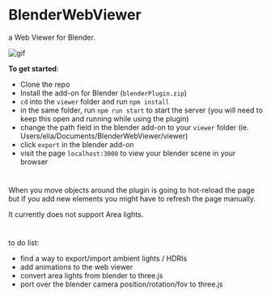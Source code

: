 # BlenderWebViewer
a Web Viewer for Blender.

![gif](https://user-images.githubusercontent.com/32492427/164890848-e6bf831d-06f8-4cba-80df-8cd4e3b32492.gif)

**To get started**:
- Clone the repo
- Install the add-on for Blender (`blenderPlugin.zip`)
- `cd` into the `viewer` folder and run `npm install`
- in the same folder, run `npm run start` to start the server (you will need to keep this open and running while using the plugin)
- change the path field in the blender add-on to your `viewer` folder (ie. Users/elia/Documents/BlenderWebViewer/viewer)
- click `export` in the blender add-on
- visit the page `localhost:3000` to view your blender scene in your browser
#

When you move objects around the plugin is going to hot-reload the page but if you add new elements you might have to refresh the page manually.

It currently does not support Area lights.

#

to do list:

- find a way to export/import ambient lights / HDRIs
- add animations to the web viewer
- convert area lights from blender to three.js
- port over the blender camera position/rotation/fov to three.js
